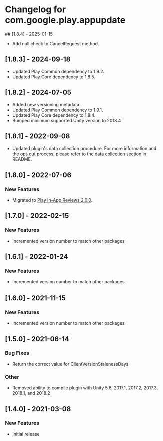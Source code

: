 # Changelog for com.google.play.appupdate

## [1.8.4] - 2025-01-15
- Add null check to CancelRequest method.

## [1.8.3] - 2024-09-18
- Updated Play Common dependency to 1.9.2.
- Updated Play Core dependency to 1.8.5.

## [1.8.2] - 2024-07-05
- Added new versioning metadata.
- Updated Play Common dependency to 1.9.1.
- Updated Play Core dependency to 1.8.4.
- Bumped minimum supported Unity version to 2018.4

## [1.8.1] - 2022-09-08
- Updated plugin's data collection procedure. For more information and the opt-out
  process, please refer to the [data collection](https://github.com/google/play-unity-plugins#data-collection)
  section in README.

## [1.8.0] - 2022-07-06
### New Features
- Migrated to [Play In-App Reviews 2.0.0](https://developer.android.com/reference/com/google/android/play/core/release-notes-in_app_reviews#2-0-0).

## [1.7.0] - 2022-02-15
### New Features
- Incremented version number to match other packages

## [1.6.1] - 2022-01-24
### New Features
 - Incremented version number to match other packages

## [1.6.0] - 2021-11-15
### New Features
 - Incremented version number to match other packages

## [1.5.0] - 2021-06-14
### Bug Fixes
 - Return the correct value for ClientVersionStalenessDays
### Other
 - Removed ability to compile plugin with Unity 5.6, 2017.1, 2017.2, 2017.3, 2018.1, and 2018.2

## [1.4.0] - 2021-03-08
### New Features
 - Initial release

